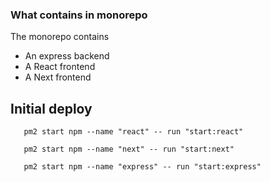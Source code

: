 ### What contains in monorepo
The monorepo contains
 - An express backend
 - A React frontend
 - A Next frontend


 ## Initial deploy
 
 ```
    pm2 start npm --name "react" -- run "start:react"
 ```

 ```
    pm2 start npm --name "next" -- run "start:next"
 ```

 ```
    pm2 start npm --name "express" -- run "start:express"
 ```
